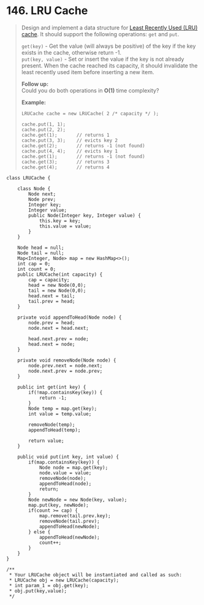 # 146. LRU Cache

> Design and implement a data structure for [Least Recently Used \(LRU\) cache](https://en.wikipedia.org/wiki/Cache_replacement_policies#LRU). It should support the following operations: `get` and `put`.
>
> `get(key)` - Get the value \(will always be positive\) of the key if the key exists in the cache, otherwise return -1.  
> `put(key, value)` - Set or insert the value if the key is not already present. When the cache reached its capacity, it should invalidate the least recently used item before inserting a new item.
>
> **Follow up:**  
> Could you do both operations in **O\(1\)** time complexity?
>
> **Example:**
>
> ```text
> LRUCache cache = new LRUCache( 2 /* capacity */ );
>
> cache.put(1, 1);
> cache.put(2, 2);
> cache.get(1);       // returns 1
> cache.put(3, 3);    // evicts key 2
> cache.get(2);       // returns -1 (not found)
> cache.put(4, 4);    // evicts key 1
> cache.get(1);       // returns -1 (not found)
> cache.get(3);       // returns 3
> cache.get(4);       // returns 4
> ```

```text
class LRUCache {

    class Node {
        Node next;
        Node prev;
        Integer key;
        Integer value;
        public Node(Integer key, Integer value) {
            this.key = key;
            this.value = value;
        }
    }
    
    Node head = null;
    Node tail = null;
    Map<Integer, Node> map = new HashMap<>();
    int cap = 0;
    int count = 0;
    public LRUCache(int capacity) {
        cap = capacity;
        head = new Node(0,0);
        tail = new Node(0,0);
        head.next = tail;
        tail.prev = head;
    }
    
    private void appendToHead(Node node) {
        node.prev = head;
        node.next = head.next;
        
        head.next.prev = node;
        head.next = node;
    }
    
    private void removeNode(Node node) {
        node.prev.next = node.next;
        node.next.prev = node.prev;
    }
    
    public int get(int key) {
        if(!map.containsKey(key)) {
            return -1;
        }
        Node temp = map.get(key);
        int value = temp.value;
        
        removeNode(temp);
        appendToHead(temp);
        
        return value;
    }
    
    public void put(int key, int value) {
        if(map.containsKey(key)) {
            Node node = map.get(key);
            node.value = value;
            removeNode(node);
            appendToHead(node);
            return;
        }
        Node newNode = new Node(key, value);
        map.put(key, newNode);
        if(count >= cap) {
            map.remove(tail.prev.key);
            removeNode(tail.prev);
            appendToHead(newNode);
        } else {
            appendToHead(newNode);
            count++;
        }
    }
}

/**
 * Your LRUCache object will be instantiated and called as such:
 * LRUCache obj = new LRUCache(capacity);
 * int param_1 = obj.get(key);
 * obj.put(key,value);
 */
```

